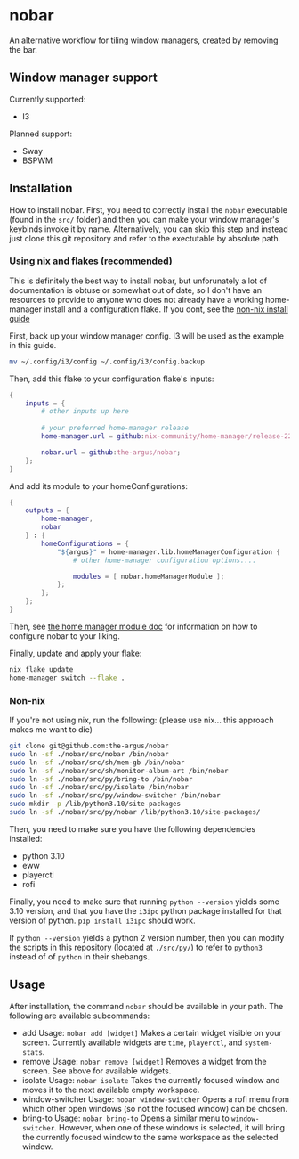 # nobar

An alternative workflow for tiling window managers, created by removing the bar.

## Window manager support

Currently supported:

- I3

Planned support:

- Sway
- BSPWM

## Installation

How to install nobar. First, you need to correctly install the ``nobar``
executable (found in the ``src/`` folder) and then you can make your window
manager's keybinds invoke it by name. Alternatively, you can skip this step and
instead just clone this git repository and refer to the exectutable by absolute
path.

### Using nix and flakes (recommended)

This is definitely the best way to install nobar, but unforunately a lot of
documentation is obtuse or somewhat out of date, so I don't have an resources
to provide to anyone who does not already have a working home-manager install
and a configuration flake. If you dont, see the [non-nix install guide](#non-nix)

First, back up your window manager config. I3 will be used as the example in
this guide.

```bash
mv ~/.config/i3/config ~/.config/i3/config.backup
```

Then, add this flake to your configuration flake's inputs:

```nix
{
    inputs = {
        # other inputs up here
        
        # your preferred home-manager release
        home-manager.url = github:nix-community/home-manager/release-22.11;

        nobar.url = github:the-argus/nobar;
    };
}
```

And add its module to your homeConfigurations:

```nix
{
    outputs = {
        home-manager,
        nobar
    } : {
        homeConfigurations = {
            "${argus}" = home-manager.lib.homeManagerConfiguration {
                # other home-manager configuration options....

                modules = [ nobar.homeManagerModule ];
            };
        };
    };
}
```

Then, see [the home manager module doc](./module.md) for information on how to
configure nobar to your liking.

Finally, update and apply your flake:

```bash
nix flake update
home-manager switch --flake .
```

### Non-nix

If you're not using nix, run the following:
(please use nix... this approach makes me want to die)

```bash
git clone git@github.com:the-argus/nobar
sudo ln -sf ./nobar/src/nobar /bin/nobar
sudo ln -sf ./nobar/src/sh/mem-gb /bin/nobar
sudo ln -sf ./nobar/src/sh/monitor-album-art /bin/nobar
sudo ln -sf ./nobar/src/py/bring-to /bin/nobar
sudo ln -sf ./nobar/src/py/isolate /bin/nobar
sudo ln -sf ./nobar/src/py/window-switcher /bin/nobar
sudo mkdir -p /lib/python3.10/site-packages
sudo ln -sf ./nobar/src/py/nobar /lib/python3.10/site-packages/
```

Then, you need to make sure you have the following dependencies installed:

- python 3.10
- eww
- playerctl
- rofi

Finally, you need to make sure that running ``python --version`` yields some
3.10 version, and that you have the ``i3ipc`` python package installed
for that version of python. ``pip install i3ipc`` should work.

If ``python --version`` yields a python 2 version number, then you can modify
the scripts in this repository (located at ``./src/py/``) to refer to
``python3`` instead of of ``python`` in their shebangs.

## Usage

After installation, the command ``nobar`` should be available in your path.
The following are available subcommands:

- add
Usage: ``nobar add [widget]``
Makes a certain widget visible on your screen. Currently available widgets are
``time``, ``playerctl``, and ``system-stats``.
- remove
Usage: ``nobar remove [widget]``
Removes a widget from the screen. See above for available widgets.
- isolate
Usage: ``nobar isolate``
Takes the currently focused window and moves it to the next available empty
workspace.
- window-switcher
Usage: ``nobar window-switcher``
Opens a rofi menu from which other open windows (so not the focused window) can
be chosen.
- bring-to
Usage: ``nobar bring-to``
Opens a similar menu to ``window-switcher``. However, when one of these windows
is selected, it will bring the currently focused window to the same workspace as
the selected window.
